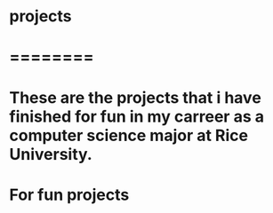 # projects
# ========
# These are the projects that i have finished for fun in my carreer as a computer science major at Rice University.

# For fun projects
